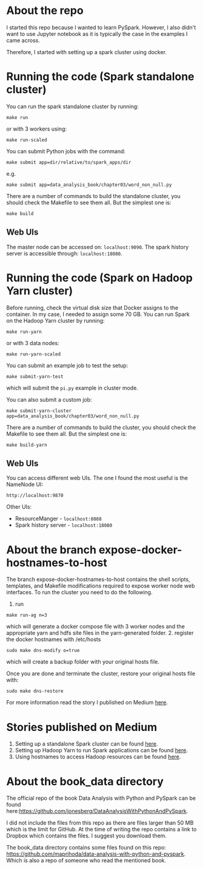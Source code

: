 # About the repo

I started this repo because I wanted to learn PySpark.
However, I also didn't want to use Jupyter notebook as it
is typically the case in the examples I came across. 

Therefore, I started with setting up a spark cluster 
using docker. 

# Running the code (Spark standalone cluster)
You can run the spark standalone cluster by running:
```shell
make run
```
or with 3 workers using:
```shell
make run-scaled
```
You can submit Python jobs with the command:
```shell
make submit app=dir/relative/to/spark_apps/dir
```
e.g. 
```shell
make submit app=data_analysis_book/chapter03/word_non_null.py
```

There are a number of commands to build the standalone cluster,
you should check the Makefile to see them all. But the
simplest one is:
```shell
make build
```

## Web UIs
The master node can be accessed on:
`localhost:9090`. 
The spark history server is accessible through:
`localhost:18080`.


# Running the code (Spark on Hadoop Yarn cluster)
Before running, check the virtual disk size that Docker
assigns to the container. In my case, I needed to assign
some 70 GB.
You can run Spark on the Hadoop Yarn cluster by running:
```shell
make run-yarn
```
or with 3 data nodes:
```shell
make run-yarn-scaled
```
You can submit an example job to test the setup:
```shell
make submit-yarn-test
```
which will submit the `pi.py` example in cluster mode.

You can also submit a custom job:
```shell
make submit-yarn-cluster app=data_analysis_book/chapter03/word_non_null.py
```

There are a number of commands to build the cluster,
you should check the Makefile to see them all. But the
simplest one is:
```shell
make build-yarn
```

## Web UIs
You can access different web UIs. The one I found the most 
useful is the NameNode UI:
```shell
http://localhost:9870
```

Other UIs:
- ResourceManger - `localhost:8088`
- Spark history server - `localhost:18080`

# About the branch expose-docker-hostnames-to-host
The branch expose-docker-hostnames-to-host contains the 
shell scripts, templates, and Makefile modifications 
required to expose worker node web interfaces. To run 
the cluster you need to do the following. 
1. run
```shell
make run-ag n=3
```
which will generate a docker compose file with 3 worker
nodes and the appropriate yarn and hdfs site files
in the yarn-generated folder.
2. register the docker hostnames with /etc/hosts
```shell
sudo make dns-modify o=true
```
which will create a backup folder with your original
hosts file.

Once you are done and terminate the cluster, restore 
your original hosts file with:
```shell
sudo make dns-restore
```

For more information read the story I published on Medium
[here](https://medium.com/@MarinAgli1/using-hostnames-to-access-hadoop-resources-running-on-docker-5860cd7aeec1).


# Stories published on Medium
1. Setting up a standalone Spark cluster can be found [here](https://medium.com/@MarinAgli1/setting-up-a-spark-standalone-cluster-on-docker-in-layman-terms-8cbdc9fdd14b).
2. Setting up Hadoop Yarn to run Spark applications can be found [here](https://medium.com/@MarinAgli1/setting-up-hadoop-yarn-to-run-spark-applications-6ea1158287af).
3. Using hostnames to access Hadoop resources can be found [here](https://medium.com/@MarinAgli1/using-hostnames-to-access-hadoop-resources-running-on-docker-5860cd7aeec1).

# About the book_data directory
The official repo of the book Data Analysis with Python and
PySpark can be found here:https://github.com/jonesberg/DataAnalysisWithPythonAndPySpark.

I did not include the files from this repo as there are
files larger than 50 MB which is the limit for GitHub. At the
time of writing the repo contains a link to Dropbox which
contains the files. I suggest you download them.

The book_data directory contains some files found on
this repo:
https://github.com/maprihoda/data-analysis-with-python-and-pyspark.
Which is also a repo of someone who read the mentioned book.

 
 
